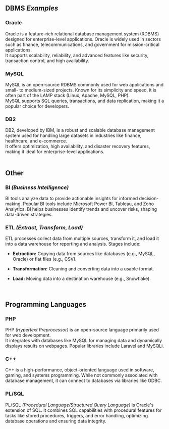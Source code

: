 ## **DBMS _Examples_**

### **Oracle**

Oracle is a feature-rich relational database management system (RDBMS) designed for enterprise-level applications. Oracle is widely used in sectors such as finance, telecommunications, and government for mission-critical applications.<br />It supports scalability, reliability, and advanced features like security, transaction control, and high availability. 

### **MySQL**

MySQL is an open-source RDBMS commonly used for web applications and small- to medium-sized projects. Known for its simplicity and speed, it is often part of the LAMP stack (Linux, Apache, MySQL, PHP).<br /> MySQL supports SQL queries, transactions, and data replication, making it a popular choice for developers.

### **DB2**

DB2, developed by IBM, is a robust and scalable database management system used for handling large datasets in industries like finance, healthcare, and e-commerce.<br /> It offers optimization, high availability, and disaster recovery features, making it ideal for enterprise-level applications.
<br />
<br />
## **Other**

### **BI _(Business Intelligence)_**

BI tools analyze data to provide actionable insights for informed decision-making. Popular BI tools include Microsoft Power BI, Tableau, and Zoho Analytics. BI helps businesses identify trends and uncover risks, shaping data-driven strategies.

### **ETL _(Extract, Transform, Load)_**

ETL processes collect data from multiple sources, transform it, and load it into a data warehouse for reporting and analysis. Stages include:

- **Extraction:** Copying data from sources like databases (e.g., MySQL, Oracle) or flat files (e.g., CSV).

- **Transformation:** Cleaning and converting data into a usable format.

- **Load:** Moving data into a destination warehouse (e.g., Snowflake).
<br />

## **Programming Languages**

### **PHP**

PHP _(Hypertext Preprocessor)_ is an open-source language primarily used for web development.
<br />It integrates with databases like MySQL for managing data and dynamically displays results on webpages. Popular libraries include Laravel and MySQLi.

### **C++**

C++ is a high-performance, object-oriented language used in software, gaming, and systems programming. While not commonly associated with database management, it can connect to databases via libraries like ODBC.

### **PL/SQL**

PL/SQL _(Procedural Language/Structured Query Language)_ is Oracle's extension of SQL. It combines SQL capabilities with procedural features for tasks like stored procedures, triggers, and error handling, optimizing database operations and ensuring data integrity.

